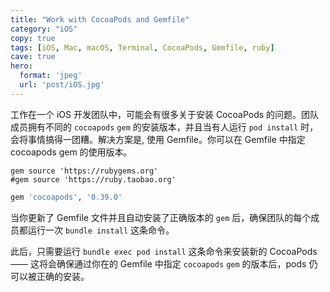 ```yaml
---
title: "Work with CocoaPods and Gemfile"
category: "iOS"
copy: true
tags: [iOS, Mac, macOS, Terminal, CocoaPods, Gemfile, ruby]
cave: true
hero:
  format: 'jpeg'
  url: 'post/iOS.jpg'
---
```

工作在一个 iOS 开发团队中，可能会有很多关于安装 CocoaPods 的问题。团队成员拥有不同的 `cocoapods` `gem` 的安装版本，并且当有人运行 `pod install` 时，会将事情搞得一团糟。解决方案是, 使用 Gemfile。你可以在 Gemfile 中指定 cocoapods gem 的使用版本。

```console
gem source 'https://rubygems.org'
#gem source 'https://ruby.taobao.org'
```

```ruby
gem 'cocoapods', '0.39.0'
```

当你更新了 Gemfile 文件并且自动安装了正确版本的 `gem` 后，确保团队的每个成员都运行一次 `bundle install` 这条命令。

此后，只需要运行 `bundle exec pod install` 这条命令来安装新的 CocoaPods —— 这将会确保通过你在的 Gemfile 中指定 `cocoapods` `gem` 的版本后，pods 仍可以被正确的安装。
